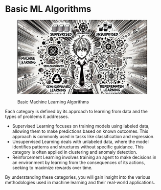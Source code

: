# Basic ML Algorithms

<div align="left">

<figure><img src="../../.gitbook/assets/image (1) (1) (1) (1) (1) (1) (1) (1) (1) (1).png" alt="" width="563"><figcaption><p>Basic Machine Learning Algorithms</p></figcaption></figure>

</div>

Each category is defined by its approach to learning from data and the types of problems it addresses.

* Supervised Learning focuses on training models using labeled data, allowing them to make predictions based on known outcomes. This approach is commonly used in tasks like classification and regression.
* Unsupervised Learning deals with unlabeled data, where the model identifies patterns and structures without specific guidance. This category is often applied in clustering and anomaly detection.
* Reinforcement Learning involves training an agent to make decisions in an environment by learning from the consequences of its actions, seeking to maximize rewards over time.

By understanding these categories, you will gain insight into the various methodologies used in machine learning and their real-world applications.

